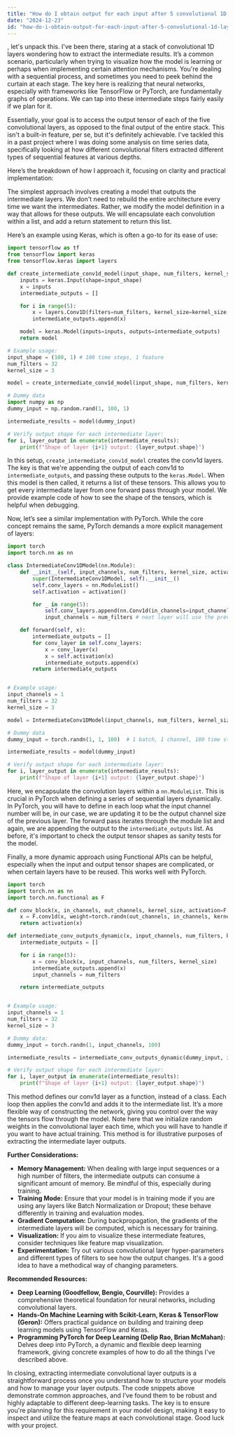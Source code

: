 ```yaml
---
title: "How do I obtain output for each input after 5 convolutional 1D layers?"
date: "2024-12-23"
id: "how-do-i-obtain-output-for-each-input-after-5-convolutional-1d-layers"
---
```


, let's unpack this. I've been there, staring at a stack of convolutional 1D layers wondering how to extract the intermediate results. It’s a common scenario, particularly when trying to visualize how the model is learning or perhaps when implementing certain attention mechanisms. You're dealing with a sequential process, and sometimes you need to peek behind the curtain at each stage. The key here is realizing that neural networks, especially with frameworks like TensorFlow or PyTorch, are fundamentally graphs of operations. We can tap into these intermediate steps fairly easily if we plan for it.

Essentially, your goal is to access the output tensor of each of the five convolutional layers, as opposed to the final output of the entire stack. This isn't a built-in feature, per se, but it's definitely achievable. I've tackled this in a past project where I was doing some analysis on time series data, specifically looking at how different convolutional filters extracted different types of sequential features at various depths.

Here’s the breakdown of how I approach it, focusing on clarity and practical implementation:

The simplest approach involves creating a model that outputs the intermediate layers. We don't need to rebuild the entire architecture every time we want the intermediates. Rather, we modify the model definition in a way that allows for these outputs. We will encapsulate each convolution within a list, and add a return statement to return this list.

Here’s an example using Keras, which is often a go-to for its ease of use:

```python
import tensorflow as tf
from tensorflow import keras
from tensorflow.keras import layers

def create_intermediate_conv1d_model(input_shape, num_filters, kernel_size, activation='relu'):
    inputs = keras.Input(shape=input_shape)
    x = inputs
    intermediate_outputs = []

    for i in range(5):
        x = layers.Conv1D(filters=num_filters, kernel_size=kernel_size, activation=activation, padding='same')(x)
        intermediate_outputs.append(x)

    model = keras.Model(inputs=inputs, outputs=intermediate_outputs)
    return model

# Example usage:
input_shape = (100, 1) # 100 time steps, 1 feature
num_filters = 32
kernel_size = 3

model = create_intermediate_conv1d_model(input_shape, num_filters, kernel_size)

# Dummy data
import numpy as np
dummy_input = np.random.rand(1, 100, 1)

intermediate_results = model(dummy_input)

# Verify output shape for each intermediate layer:
for i, layer_output in enumerate(intermediate_results):
    print(f"Shape of layer {i+1} output: {layer_output.shape}")

```

In this setup, `create_intermediate_conv1d_model` creates the conv1d layers. The key is that we're appending the output of each conv1d to `intermediate_outputs`, and passing these outputs to the `keras.Model`. When this model is then called, it returns a list of these tensors. This allows you to get every intermediate layer from one forward pass through your model. We provide example code of how to see the shape of the tensors, which is helpful when debugging.

Now, let’s see a similar implementation with PyTorch. While the core concept remains the same, PyTorch demands a more explicit management of layers:

```python
import torch
import torch.nn as nn

class IntermediateConv1DModel(nn.Module):
    def __init__(self, input_channels, num_filters, kernel_size, activation=nn.ReLU):
        super(IntermediateConv1DModel, self).__init__()
        self.conv_layers = nn.ModuleList()
        self.activation = activation()

        for _ in range(5):
            self.conv_layers.append(nn.Conv1d(in_channels=input_channels, out_channels=num_filters, kernel_size=kernel_size, padding='same'))
            input_channels = num_filters # next layer will use the previous one's output channels as input

    def forward(self, x):
        intermediate_outputs = []
        for conv_layer in self.conv_layers:
            x = conv_layer(x)
            x = self.activation(x)
            intermediate_outputs.append(x)
        return intermediate_outputs


# Example usage:
input_channels = 1
num_filters = 32
kernel_size = 3

model = IntermediateConv1DModel(input_channels, num_filters, kernel_size)

# Dummy data
dummy_input = torch.randn(1, 1, 100)  # 1 batch, 1 channel, 100 time steps

intermediate_results = model(dummy_input)

# Verify output shape for each intermediate layer:
for i, layer_output in enumerate(intermediate_results):
    print(f"Shape of layer {i+1} output: {layer_output.shape}")
```

Here, we encapsulate the convolution layers within a `nn.ModuleList`. This is crucial in PyTorch when defining a series of sequential layers dynamically. In PyTorch, you will have to define in each loop what the input channel number will be, in our case, we are updating it to be the output channel size of the previous layer. The forward pass iterates through the module list and again, we are appending the output to the `intermediate_outputs` list. As before, it's important to check the output tensor shapes as sanity tests for the model.

Finally, a more dynamic approach using Functional APIs can be helpful, especially when the input and output tensor shapes are complicated, or when certain layers have to be reused. This works well with PyTorch.

```python
import torch
import torch.nn as nn
import torch.nn.functional as F

def conv_block(x, in_channels, out_channels, kernel_size, activation=F.relu):
    x = F.conv1d(x, weight=torch.randn(out_channels, in_channels, kernel_size), padding='same')
    return activation(x)

def intermediate_conv_outputs_dynamic(x, input_channels, num_filters, kernel_size):
    intermediate_outputs = []

    for i in range(5):
        x = conv_block(x, input_channels, num_filters, kernel_size)
        intermediate_outputs.append(x)
        input_channels = num_filters

    return intermediate_outputs


# Example usage:
input_channels = 1
num_filters = 32
kernel_size = 3

# Dummy data:
dummy_input = torch.randn(1, input_channels, 100)

intermediate_results = intermediate_conv_outputs_dynamic(dummy_input, input_channels, num_filters, kernel_size)

# Verify output shape for each intermediate layer:
for i, layer_output in enumerate(intermediate_results):
    print(f"Shape of layer {i+1} output: {layer_output.shape}")
```

This method defines our conv1d layer as a function, instead of a class. Each loop then applies the conv1d and adds it to the intermediate list. It’s a more flexible way of constructing the network, giving you control over the way the tensors flow through the model. Note here that we initialize random weights in the convolutional layer each time, which you will have to handle if you want to have actual training. This method is for illustrative purposes of extracting the intermediate layer outputs.

**Further Considerations:**

*   **Memory Management:** When dealing with large input sequences or a high number of filters, the intermediate outputs can consume a significant amount of memory. Be mindful of this, especially during training.
*   **Training Mode:** Ensure that your model is in training mode if you are using any layers like Batch Normalization or Dropout; these behave differently in training and evaluation modes.
*   **Gradient Computation:** During backpropagation, the gradients of the intermediate layers will be computed, which is necessary for training.
*   **Visualization:** If you aim to visualize these intermediate features, consider techniques like feature map visualization.
*   **Experimentation:** Try out various convolutional layer hyper-parameters and different types of filters to see how the output changes. It's a good idea to have a methodical way of changing parameters.

**Recommended Resources:**

*   **Deep Learning (Goodfellow, Bengio, Courville):** Provides a comprehensive theoretical foundation for neural networks, including convolutional layers.
*   **Hands-On Machine Learning with Scikit-Learn, Keras & TensorFlow (Geron):** Offers practical guidance on building and training deep learning models using TensorFlow and Keras.
*   **Programming PyTorch for Deep Learning (Delip Rao, Brian McMahan):** Delves deep into PyTorch, a dynamic and flexible deep learning framework, giving concrete examples of how to do all the things I've described above.

In closing, extracting intermediate convolutional layer outputs is a straightforward process once you understand how to structure your models and how to manage your layer outputs. The code snippets above demonstrate common approaches, and I’ve found them to be robust and highly adaptable to different deep-learning tasks. The key is to ensure you're planning for this requirement in your model design, making it easy to inspect and utilize the feature maps at each convolutional stage. Good luck with your project.
